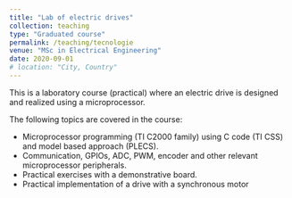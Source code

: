 ```yaml
---
title: "Lab of electric drives"
collection: teaching
type: "Graduated course"
permalink: /teaching/tecnologie
venue: "MSc in Electrical Engineering"
date: 2020-09-01
# location: "City, Country"
---
```


This is a laboratory course (practical) where an electric drive is
designed and realized using a microprocessor.


The following topics are covered in the course:
* Microprocessor programming (TI C2000 family) using C code (TI CSS)
  and model based approach (PLECS).
* Communication, GPIOs, ADC, PWM, encoder and other relevant
  microprocessor peripherals.
* Practical exercises with a demonstrative board.
* Practical implementation of a drive with a synchronous motor
